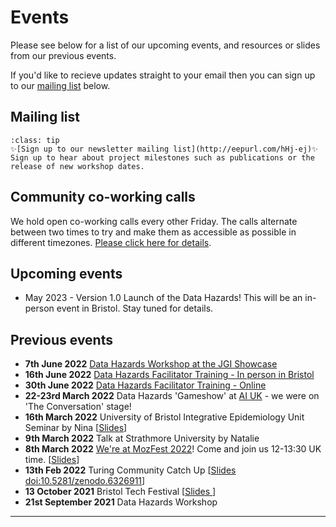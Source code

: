 # Events

Please see below for a list of our upcoming events, and resources or slides from our previous events.

If you'd like to recieve updates straight to your email then you can sign up to our [mailing list](#mailing-list) below.

## Mailing list 
```{admonition} Stay up to date
:class: tip  
✨[Sign up to our newsletter mailing list](http://eepurl.com/hHj-ej)✨  
Sign up to hear about project milestones such as publications or the release of new workshop dates.
```

## Community co-working calls

We hold open co-working calls every other Friday. 
The calls alternate between two times to try and make them as accessible as possible in different timezones. 
[Please click here for details](events/coworking). 


## Upcoming events

- May 2023 - Version 1.0 Launch of the Data Hazards! This will be an in-person event in Bristol. Stay tuned for details. 


## Previous events

- __7th June 2022__ [Data Hazards Workshop at the JGI Showcase](https://www.eventbrite.co.uk/e/jgi-showcase-data-hazards-workshop-tickets-329591586307)
- __16th June 2022__ [Data Hazards Facilitator Training - In person in Bristol](https://www.eventbrite.co.uk/e/data-hazards-facilitator-training-tickets-311179104077)
- __30th June 2022__ [Data Hazards Facilitator Training - Online](https://www.eventbrite.co.uk/preview?eid=321218983627/)
- __22-23rd March 2022__ Data Hazards 'Gameshow' at [AI UK](https://www.turing.ac.uk/ai-uk) - we were on 'The Conversation' stage! 
- __16th March 2022__ University of Bristol Integrative Epidemiology Unit Seminar by Nina [[Slides](https://docs.google.com/presentation/d/1-piQFeopC6MGpFXIgTPYkkfElgrTVlIaomXwtewBV6I/edit?usp=sharing)]
- __9th March 2022__ Talk at Strathmore University by Natalie   
- __8th March 2022__ [We're at MozFest 2022](https://schedule.mozillafestival.org/session/KYGCEP-1)! Come and join us 12-13:30 UK time. [[Slides](https://docs.google.com/presentation/d/e/2PACX-1vT0FZltT-MSL2aSDiih9Y1zHqeYIG1Tha_PONd_csFk0czxA6Q7CSStG2I1cCv4H0Y7E3dAQzARpKL7/pub?start=false&loop=false&delayms=3000)]
- __13th Feb 2022__ Turing Community Catch Up [[Slides doi:10.5281/zenodo.6326911](https://zenodo.org/record/6326912)]
- __13 October 2021__ Bristol Tech Festival [[Slides ](events/bristol-tech-fest)]
- __21st September 2021__ Data Hazards Workshop 

---

[dec-email]: mailto:grp-ethicaldatascience@groups.bristol.ac.uk
